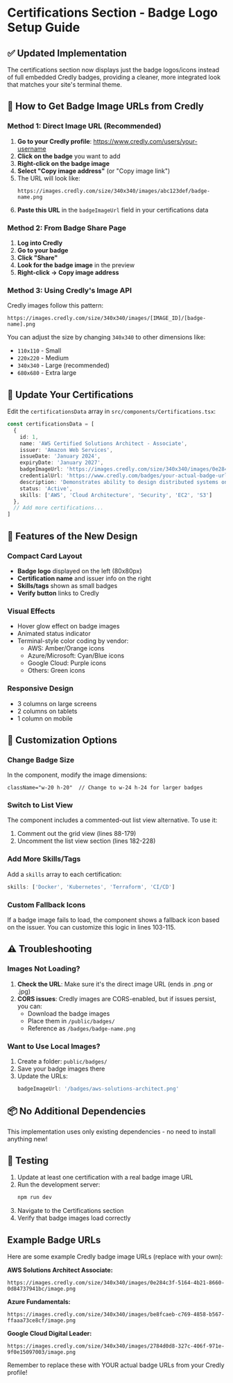 # Certifications Section - Badge Logo Setup Guide

## ✅ Updated Implementation

The certifications section now displays just the badge logos/icons instead of full embedded Credly badges, providing a cleaner, more integrated look that matches your site's terminal theme.

## 🎯 How to Get Badge Image URLs from Credly

### Method 1: Direct Image URL (Recommended)

1. **Go to your Credly profile**: https://www.credly.com/users/your-username
2. **Click on the badge** you want to add
3. **Right-click on the badge image**
4. **Select "Copy image address"** (or "Copy image link")
5. The URL will look like:
   ```
   https://images.credly.com/size/340x340/images/abc123def/badge-name.png
   ```
6. **Paste this URL** in the `badgeImageUrl` field in your certifications data

### Method 2: From Badge Share Page

1. **Log into Credly**
2. **Go to your badge**
3. **Click "Share"**
4. **Look for the badge image** in the preview
5. **Right-click → Copy image address**

### Method 3: Using Credly's Image API

Credly images follow this pattern:
```
https://images.credly.com/size/340x340/images/[IMAGE_ID]/[badge-name].png
```

You can adjust the size by changing `340x340` to other dimensions like:
- `110x110` - Small
- `220x220` - Medium  
- `340x340` - Large (recommended)
- `680x680` - Extra large

## 📝 Update Your Certifications

Edit the `certificationsData` array in `src/components/Certifications.tsx`:

```typescript
const certificationsData = [
  {
    id: 1,
    name: 'AWS Certified Solutions Architect - Associate',
    issuer: 'Amazon Web Services',
    issueDate: 'January 2024',
    expiryDate: 'January 2027',
    badgeImageUrl: 'https://images.credly.com/size/340x340/images/0e284c3f-5164-4b21-8660-0d84737941bc/image.png', // Example AWS badge
    credentialUrl: 'https://www.credly.com/badges/your-actual-badge-url',
    description: 'Demonstrates ability to design distributed systems on AWS',
    status: 'Active',
    skills: ['AWS', 'Cloud Architecture', 'Security', 'EC2', 'S3']
  },
  // Add more certifications...
]
```

## 🎨 Features of the New Design

### Compact Card Layout
- **Badge logo** displayed on the left (80x80px)
- **Certification name** and issuer info on the right
- **Skills/tags** shown as small badges
- **Verify button** links to Credly

### Visual Effects
- Hover glow effect on badge images
- Animated status indicator
- Terminal-style color coding by vendor:
  - AWS: Amber/Orange icons
  - Azure/Microsoft: Cyan/Blue icons
  - Google Cloud: Purple icons
  - Others: Green icons

### Responsive Design
- 3 columns on large screens
- 2 columns on tablets
- 1 column on mobile

## 🔧 Customization Options

### Change Badge Size
In the component, modify the image dimensions:
```tsx
className="w-20 h-20"  // Change to w-24 h-24 for larger badges
```

### Switch to List View
The component includes a commented-out list view alternative. To use it:
1. Comment out the grid view (lines 88-179)
2. Uncomment the list view section (lines 182-228)

### Add More Skills/Tags
Add a `skills` array to each certification:
```typescript
skills: ['Docker', 'Kubernetes', 'Terraform', 'CI/CD']
```

### Custom Fallback Icons
If a badge image fails to load, the component shows a fallback icon based on the issuer. You can customize this logic in lines 103-115.

## ⚠️ Troubleshooting

### Images Not Loading?
1. **Check the URL**: Make sure it's the direct image URL (ends in .png or .jpg)
2. **CORS issues**: Credly images are CORS-enabled, but if issues persist, you can:
   - Download the badge images
   - Place them in `/public/badges/`
   - Reference as `/badges/badge-name.png`

### Want to Use Local Images?
1. Create a folder: `public/badges/`
2. Save your badge images there
3. Update the URLs:
   ```typescript
   badgeImageUrl: '/badges/aws-solutions-architect.png'
   ```

## 📦 No Additional Dependencies

This implementation uses only existing dependencies - no need to install anything new!

## 🚀 Testing

1. Update at least one certification with a real badge image URL
2. Run the development server:
   ```bash
   npm run dev
   ```
3. Navigate to the Certifications section
4. Verify that badge images load correctly

## Example Badge URLs

Here are some example Credly badge image URLs (replace with your own):

**AWS Solutions Architect Associate:**
```
https://images.credly.com/size/340x340/images/0e284c3f-5164-4b21-8660-0d84737941bc/image.png
```

**Azure Fundamentals:**
```
https://images.credly.com/size/340x340/images/be8fcaeb-c769-4858-b567-ffaaa73ce8cf/image.png
```

**Google Cloud Digital Leader:**
```
https://images.credly.com/size/340x340/images/2784d0d8-327c-406f-971e-9f0e15097003/image.png
```

Remember to replace these with YOUR actual badge URLs from your Credly profile!
